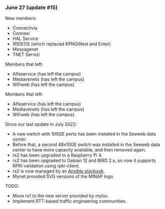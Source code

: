 ### June 27 (update #15) ###

New members:

* Connectivia
* Connesi
* HAL Service
* IRIDEOS (which replaced KPNQWest and Enter)
* Messagenet
* TNET Servizi

Members that left:

* Alfaservice (has left the campus)
* Mediaveneto (has left the campus)
* Wifiweb (has left the campus)

Members that left:
* Alfaservice (has left the campus)
* Mediaveneto (has left the campus)
* Wifiweb (has left the campus)

Since our last update in July 2022:

* A new switch with 100GE ports has been installed in the Seeweb data 
  center.
* Before that, a second 48x10GE switch was installed in the Seeweb data
  center to have more capacity available, and then removed again.
* rs2 has been upgraded to a Raspberry Pi 4.
* rs2 has been upgraded to Debian 12 and BIRD 2.x, so now it supports
  RPKI validation using rpki-client.
* rs2 is now managed by an [Ansible playbook](https://github.com/rfc1036/minap/blob/master/ansible/servers/server2.yaml).
* Mynet provided SVG versions of the MINAP logo.

TODO:

* Move rs1 to the new server provided by myloc.
* Implement RTT-based traffic engineering communities.


